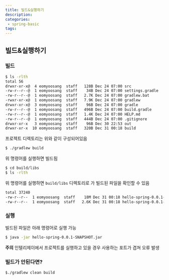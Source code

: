 ```yaml
---
title: 빌드&실행하기
description:
categories:
 - spring-basic
tags:
---
```

## 빌드&실행하기

### 빌드
```bash
$ ls -rlth
total 56
drwxr-xr-x@  4 eomyoosang  staff   128B Dec 24 07:00 src
-rw-r--r--@  1 eomyoosang  staff    34B Dec 24 07:00 settings.gradle
-rw-r--r--@  1 eomyoosang  staff   2.7K Dec 24 07:00 gradlew.bat
-rwxr-xr-x@  1 eomyoosang  staff   7.9K Dec 24 07:00 gradlew
drwxr-xr-x@  3 eomyoosang  staff    96B Dec 24 07:00 gradle
-rw-r--r--@  1 eomyoosang  staff   496B Dec 24 07:00 build.gradle
-rw-r--r--@  1 eomyoosang  staff   1.4K Dec 24 07:00 HELP.md
-rw-r--r--@  1 eomyoosang  staff   444B Dec 24 07:00 .gitignore
drwxr-xr-x   3 eomyoosang  staff    96B Dec 30 22:53 out
drwxr-xr-x  10 eomyoosang  staff   320B Dec 31 00:18 build
```
프로젝트 디렉토리는 위와 같이 구성되어있음
```bash
$ ./gradlew build
```
위 명령어를 실행하면 빌드됨
```bash
$ cd build/libs
$ ls -rlth
```
위 명령어를 실행하면 `build/libs` 디렉토리로 가 빌드된 파일을 확인할 수 있음
```bash
total 37240
-rw-r--r--  1 eomyoosang  staff    18M Dec 31 00:18 hello-spring-0.0.1-SNAPSHOT.jar
-rw-r--r--  1 eomyoosang  staff   2.6K Dec 31 00:18 hello-spring-0.0.1-SNAPSHOT-plain.jar
```

### 실행

빌드된 파일은 아래 명령어로 실행 가능
```bash
$ java -jar hello-spring-0.0.1-SNAPSHOT.jar
```
**주의** 인텔리제이에서 프로젝트를 실행하고 있을 경우 사용하는 포트가 겹쳐 오류 발생

### 빌드가 안된다면?
```bash
$./gradlew clean build
```